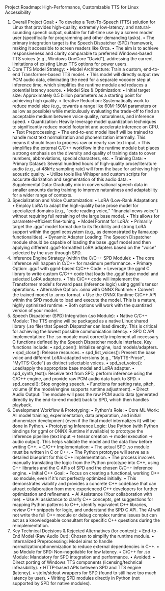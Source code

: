 Project Roadmap: High-Performance, Customizable TTS for Linux Accessibility
1. Overall Project Goal:
• To develop a Text-To-Speech (TTS) solution for Linux that provides high-quality, extremely low-latency, and natural-sounding speech output, suitable for full-time use by a screen reader user (specifically for programming and other demanding tasks).
• The primary integration target is the Speech Dispatcher (SPD) framework, making it accessible to screen readers like Orca.
• The aim is to achieve responsiveness and clarity comparable to preferred Windows-based TTS voices (e.g., Windows OneCore "David"), addressing the current limitations of existing Linux TTS options for power users.
2. Core TTS Model Strategy:
• Model Architecture: Train a custom, end-to-end Transformer-based TTS model. 
• This model will directly output raw PCM audio data, eliminating the need for a separate vocoder step at inference time, which simplifies the runtime module and reduces a potential latency source.
• Model Size & Optimization:
• Initial target size: Approximately 0.5 billion parameters as a starting point for achieving high quality.
• Iterative Reduction: Systematically work to reduce model size (e.g., towards a range like 60M-150M parameters or as low as possible) while meticulously evaluating the trade-off to find an acceptable medium between voice quality, naturalness, and inference speed.
• Quantization: Heavily leverage model quantization techniques to significantly reduce model footprint and accelerate inference on CPU.
• Text Preprocessing:
• The end-to-end model itself will be trained to handle most text normalization and phonemization internally. This means it should learn to process raw or nearly raw text input.
• This simplifies the external C/C++ workflow in the runtime module but places a strong emphasis on the diversity and quality of training data to cover numbers, abbreviations, special characters, etc.
• Training Data:
• Primary Dataset: Several hundred hours of high-quality prose/literature audio (e.g., at 48kHz sampling rate) will form the base for achieving high acoustic quality. 
• Utilize tools like Whisper and custom scripts for accurate diarization and segmentation of this audio data.
• Supplemental Data: Gradually mix in conversational speech data in smaller amounts during training to improve naturalness and adaptability for a wider range of contexts.
3. Specialization and Voice Customization:
• LoRA (Low-Rank Adaptation):
• Employ LoRA to adapt the high-quality base prose model for specialized domains (e.g., "code reading voice," "financial news voice") without requiring full retraining of the large base model.
• This allows for parameter-efficient fine-tuning.
• Model Format for LoRA:
• Primarily target the .gguf model format due to its flexibility and strong LoRA support within the ggml ecosystem (e.g., as demonstrated by llama.cpp functionalities).
• Dynamic Adapter Loading: The Speech Dispatcher module should be capable of loading the base .gguf model and then applying different .gguf-formatted LoRA adapters based on the "voice" selected by the user through SPD.
4. Inference Engine Strategy (within the C/C++ SPD Module):
• The core inference will happen in C/C++ for maximum performance.
• Primary Option: .gguf with ggml-based C/C++ Code:
• Leverage the ggml C library to write custom C/C++ code that loads the .gguf base model and selected LoRA adapters.
• This C/C++ code will implement the Transformer model's forward pass (inference logic) using ggml's tensor operations.
• Alternative Option: .onnx with ONNX Runtime:
• Convert the trained model to .onnx format.
• Use the ONNX Runtime C/C++ API within the SPD module to load and execute the model. This is a mature, highly optimized runtime.
• Both options will work with the quantized version of your model.
5. Speech Dispatcher (SPD) Integration (.so Module):
• Native C/C++ Module: The TTS engine will be packaged as a native Linux shared library (.so file) that Speech Dispatcher can load directly. This is critical for achieving the lowest possible communication latency.
• SPD C API Implementation: The .so module must correctly implement all necessary C functions defined by the Speech Dispatcher module interface. Key functions include: 
• spd_open(): Initialize engine, load models/adapters.
• spd_close(): Release resources.
• spd_list_voices(): Present the base voice and different LoRA-adapted versions (e.g., "MyTTS-Prose", "MyTTS-Code") as distinct selectable voices.
• spd_set_voice(): Load/apply the appropriate base model and LoRA adapter.
• spd_synth_text(): Receive text from SPD, perform inference using the C/C++ engine, and provide raw PCM audio data back to SPD.
• spd_cancel(): Stop ongoing speech.
• Functions for setting rate, pitch, volume (if the model/engine supports runtime adjustment).
• Direct Audio Output: The module will pass the raw PCM audio data (generated directly by the end-to-end model) back to SPD, which then handles playback.
6. Development Workflow & Prototyping:
• Python's Role:
• Core ML Work: All model training, experimentation, data preparation, and initial phonemizer development (even if the final model internalizes it) will be done in Python.
• Prototyping Inference Logic: Use Python (with Python bindings for ggml or ONNX Runtime if available) to prototype the inference pipeline (text input -> tensor creation -> model execution -> audio output). This helps validate the model and the data flow before writing C++.
• C/C++ Implementation:
• The actual SPD .so module must be written in C or C++.
• The Python prototype will serve as a detailed blueprint for this C++ implementation.
• The process involves manually translating the logic from the Python prototype into C++, using C++ libraries and the C APIs of SPD and the chosen C/C++ inference engine.
• Initial C++ Goal:
• Focus on creating a functional, working C++ .so module, even if it's not perfectly optimized initially.
• This demonstrates viability and provides a concrete C++ codebase that can attract collaboration from more experienced C++ developers for further optimization and refinement.
• AI Assistance (Your collaboration with me):
• Use AI assistance to clarify C++ concepts, get suggestions for mapping Python patterns to C++, identify equivalent C++ libraries, review C++ snippets for logic, and understand the SPD C API. The AI will not write the full C++ module or debug complex runtime issues but can act as a knowledgeable consultant for specific C++ questions during the reimplementation.
7. Key Technical Decisions & Rejected Alternatives (for context):
• End-to-End Model (Raw Audio Out): Chosen to simplify the runtime module.
• Internalized Preprocessing: Model aims to handle normalization/phonemization to reduce external dependencies in C++.
• .so Module for SPD: Non-negotiable for low latency.
• C/C++ for .so Module: Mandatory for SPD integration and performance.
• Avoided:
• Direct porting of Windows TTS components (licensing/technical infeasibility).
• HTTP-based APIs between SPD and TTS engine (latency).
• stdin/stdout wrappers for SPD (found to still have too much latency by user).
• Writing SPD modules directly in Python (not supported by SPD for native modules).

